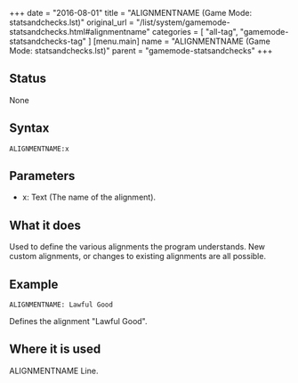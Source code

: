 +++
date = "2016-08-01"
title = "ALIGNMENTNAME (Game Mode: statsandchecks.lst)"
original_url = "/list/system/gamemode-statsandchecks.html#alignmentname"
categories = [ "all-tag", "gamemode-statsandchecks-tag" ]
[menu.main]
    name = "ALIGNMENTNAME (Game Mode: statsandchecks.lst)"
    parent = "gamemode-statsandchecks"
+++

## Status

None

## Syntax

`ALIGNMENTNAME:x`

## Parameters

-   x: Text (The name of the alignment).



What it does
------------

Used to define the various alignments the program understands. New
custom alignments, or changes to existing alignments are all possible.

Example
-------

`ALIGNMENTNAME: Lawful Good`

Defines the alignment "Lawful Good".

Where it is used
----------------

ALIGNMENTNAME Line.

